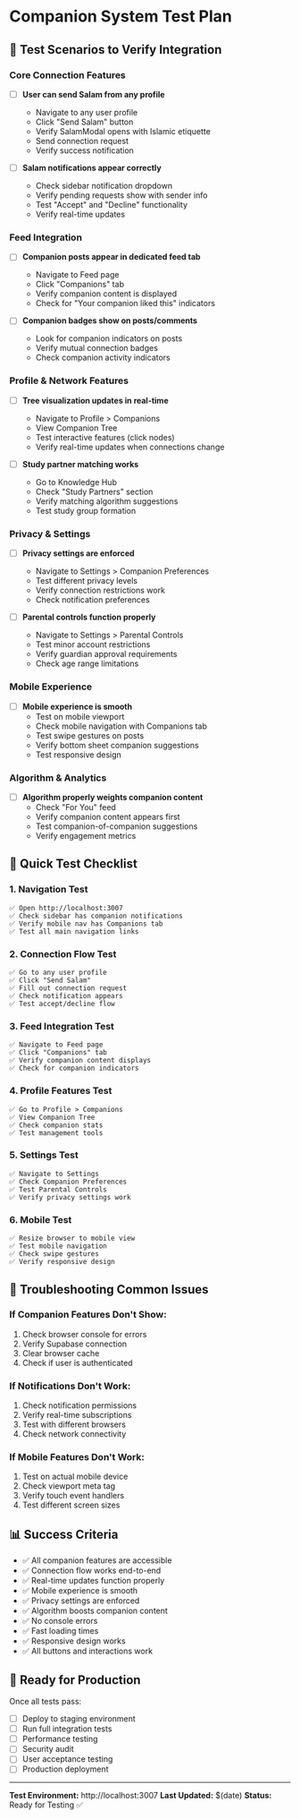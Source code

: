 # Companion System Test Plan

## 🧪 **Test Scenarios to Verify Integration**

### **Core Connection Features**
- [ ] **User can send Salam from any profile**
  - Navigate to any user profile
  - Click "Send Salam" button
  - Verify SalamModal opens with Islamic etiquette
  - Send connection request
  - Verify success notification

- [ ] **Salam notifications appear correctly**
  - Check sidebar notification dropdown
  - Verify pending requests show with sender info
  - Test "Accept" and "Decline" functionality
  - Verify real-time updates

### **Feed Integration**
- [ ] **Companion posts appear in dedicated feed tab**
  - Navigate to Feed page
  - Click "Companions" tab
  - Verify companion content is displayed
  - Check for "Your companion liked this" indicators

- [ ] **Companion badges show on posts/comments**
  - Look for companion indicators on posts
  - Verify mutual connection badges
  - Check companion activity indicators

### **Profile & Network Features**
- [ ] **Tree visualization updates in real-time**
  - Navigate to Profile > Companions
  - View Companion Tree
  - Test interactive features (click nodes)
  - Verify real-time updates when connections change

- [ ] **Study partner matching works**
  - Go to Knowledge Hub
  - Check "Study Partners" section
  - Verify matching algorithm suggestions
  - Test study group formation

### **Privacy & Settings**
- [ ] **Privacy settings are enforced**
  - Navigate to Settings > Companion Preferences
  - Test different privacy levels
  - Verify connection restrictions work
  - Check notification preferences

- [ ] **Parental controls function properly**
  - Navigate to Settings > Parental Controls
  - Test minor account restrictions
  - Verify guardian approval requirements
  - Check age range limitations

### **Mobile Experience**
- [ ] **Mobile experience is smooth**
  - Test on mobile viewport
  - Check mobile navigation with Companions tab
  - Test swipe gestures on posts
  - Verify bottom sheet companion suggestions
  - Test responsive design

### **Algorithm & Analytics**
- [ ] **Algorithm properly weights companion content**
  - Check "For You" feed
  - Verify companion content appears first
  - Test companion-of-companion suggestions
  - Verify engagement metrics

## 🎯 **Quick Test Checklist**

### **1. Navigation Test**
```
✅ Open http://localhost:3007
✅ Check sidebar has companion notifications
✅ Verify mobile nav has Companions tab
✅ Test all main navigation links
```

### **2. Connection Flow Test**
```
✅ Go to any user profile
✅ Click "Send Salam"
✅ Fill out connection request
✅ Check notification appears
✅ Test accept/decline flow
```

### **3. Feed Integration Test**
```
✅ Navigate to Feed page
✅ Click "Companions" tab
✅ Verify companion content displays
✅ Check for companion indicators
```

### **4. Profile Features Test**
```
✅ Go to Profile > Companions
✅ View Companion Tree
✅ Check companion stats
✅ Test management tools
```

### **5. Settings Test**
```
✅ Navigate to Settings
✅ Check Companion Preferences
✅ Test Parental Controls
✅ Verify privacy settings work
```

### **6. Mobile Test**
```
✅ Resize browser to mobile view
✅ Test mobile navigation
✅ Check swipe gestures
✅ Verify responsive design
```

## 🔧 **Troubleshooting Common Issues**

### **If Companion Features Don't Show:**
1. Check browser console for errors
2. Verify Supabase connection
3. Clear browser cache
4. Check if user is authenticated

### **If Notifications Don't Work:**
1. Check notification permissions
2. Verify real-time subscriptions
3. Test with different browsers
4. Check network connectivity

### **If Mobile Features Don't Work:**
1. Test on actual mobile device
2. Check viewport meta tag
3. Verify touch event handlers
4. Test different screen sizes

## 📊 **Success Criteria**

- ✅ All companion features are accessible
- ✅ Connection flow works end-to-end
- ✅ Real-time updates function properly
- ✅ Mobile experience is smooth
- ✅ Privacy settings are enforced
- ✅ Algorithm boosts companion content
- ✅ No console errors
- ✅ Fast loading times
- ✅ Responsive design works
- ✅ All buttons and interactions work

## 🚀 **Ready for Production**

Once all tests pass:
- [ ] Deploy to staging environment
- [ ] Run full integration tests
- [ ] Performance testing
- [ ] Security audit
- [ ] User acceptance testing
- [ ] Production deployment

---

**Test Environment:** http://localhost:3007
**Last Updated:** $(date)
**Status:** Ready for Testing ✅

